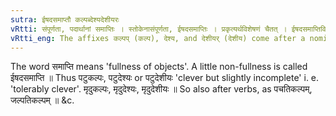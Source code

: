 ```yaml
---
sutra: ईषदसमाप्तौ कल्पब्देश्यदेशीयरः
vRtti: संपूर्णता, पदार्थानां समाप्तिः । स्तोकेनासंपूर्णता, ईषदसमाप्तिः । प्रकृत्यर्थविशेषणं चैतत् । ईषदसमाप्तिविशिष्टेऽर्थे वर्त्तमानात् प्रातिपदिकात् कल्पब् देश्य देशीयर् इत्येते प्रत्यया भवन्ति ॥
vRtti_eng: The affixes कल्पप् (कल्प), देश्य, and देशीयर् (देशीय) come after a nominal or verbal stem which connotes a slight incompleteness.
---
```

The word समाप्ति means 'fullness of objects'. A little non-fullness is called ईषदसमाप्ति ॥ Thus पटुकल्पः, पटुदेश्यः or पटुदेशीयः 'clever but slightly incomplete' i. e. 'tolerably clever'. मृदुकल्पः, मृदुदेश्यः, मृदुदेशीयः ॥ So also after verbs, as पचतिकल्पम्, जल्पतिकल्पम् ॥ &c.
